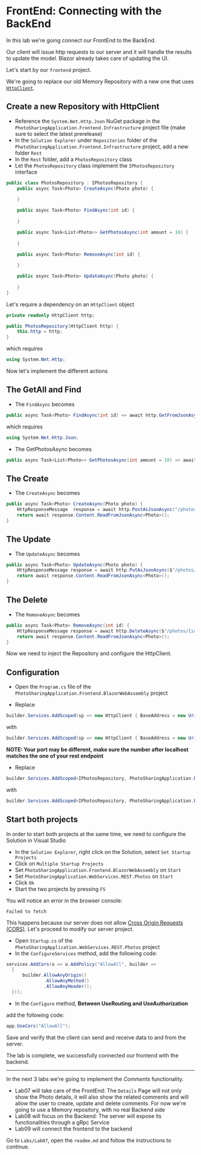 # FrontEnd: Connecting with the BackEnd

In this lab we're going connect our FrontEnd to the BackEnd.

Our client will issue http requests to our server and it will handle the results to update the model. Blazor already takes care of updating the UI.

Let's start by our `frontend` project.

We're going to replace our old Memory Repository with a new one that uses [`HttpClient`](https://docs.microsoft.com/en-us/aspnet/core/blazor/call-web-api?view=aspnetcore-6.0).

## Create a new Repository with HttpClient

- Reference the `System.Net.Http.Json` NuGet package in the `PhotoSharingApplication.Frontend.Infrastructure` project file (make sure to select the latest prerelease)
- In the `Solution Explorer` under `Repositories` folder of the `PhotoSharingApplication.Frontend.Infrastructure` project, add a new folder `Rest`
- In the `Rest` folder, add a `PhotosRepository` class
- Let the `PhotosRepository` class implement the `IPhotosRepository` interface

```cs
public class PhotosRepository : IPhotosRepository {
    public async Task<Photo> CreateAsync(Photo photo) {
        
    }

    public async Task<Photo> FindAsync(int id) {
        
    }

    public async Task<List<Photo>> GetPhotosAsync(int amount = 10) {
        
    }

    public async Task<Photo> RemoveAsync(int id) {
        
    }

    public async Task<Photo> UpdateAsync(Photo photo) {
        
    }
}
```

Let's require a dependency on an `HttpClient` object

```cs
private readonly HttpClient http;

public PhotosRepository(HttpClient http) {
    this.http = http;
}
```

which requires

```cs
using System.Net.Http;
```

Now let's implement the different actions

## The GetAll and Find

- The `FindAsync` becomes

```cs
public async Task<Photo> FindAsync(int id) => await http.GetFromJsonAsync<Photo>($"/photos/{id}");
```

which requires

```cs
using System.Net.Http.Json;
```

- The GetPhotosAsync becomes

```cs
public async Task<List<Photo>> GetPhotosAsync(int amount = 10) => await http.GetFromJsonAsync<List<Photo>>($"/photos");
```

## The Create

- The `CreateAsync` becomes

```cs
public async Task<Photo> CreateAsync(Photo photo) {
    HttpResponseMessage  response = await http.PostAsJsonAsync("/photos", photo);
    return await response.Content.ReadFromJsonAsync<Photo>();
}
```

## The  Update

- The `UpdateAsync` becomes

```cs
public async Task<Photo> UpdateAsync(Photo photo) {
    HttpResponseMessage response = await http.PutAsJsonAsync($"/photos/{photo.Id}", photo);
    return await response.Content.ReadFromJsonAsync<Photo>();
}
```

## The Delete

- The `RemoveAsync` becomes

```cs
public async Task<Photo> RemoveAsync(int id) {
    HttpResponseMessage response = await http.DeleteAsync($"/photos/{id}");
    return await response.Content.ReadFromJsonAsync<Photo>();
}
```

Now we need to inject the Repository and configure the HttpClient.

## Configuration

- Open the `Program.cs` file of the `PhotoSharingApplication.Frontend.BlazorWebAssembly` project

- Replace

```cs
builder.Services.AddScoped(sp => new HttpClient { BaseAddress = new Uri(builder.HostEnvironment.BaseAddress) });
```

with

```cs
builder.Services.AddScoped(sp => new HttpClient { BaseAddress = new Uri("https://localhost:44379/") });
```

**NOTE: Your port may be different, make sure the number after localhost matches the one of your rest endpoint**

- Replace 

```cs
builder.Services.AddScoped<IPhotosRepository, PhotoSharingApplication.Frontend.Infrastructure.Repositories.Memory.PhotosRepository>();
```

with

```cs
builder.Services.AddScoped<IPhotosRepository, PhotoSharingApplication.Frontend.Infrastructure.Repositories.Rest.PhotosRepository>();
```

## Start both projects

In order to start both projects at the same time, we need to configure the Solution in Visual Studio

- In the `Solution Explorer`, right click on the Solution, select `Set Startup Projects`
- Click on `Multiple Startup Projects`
- Set `PhotoSharingApplication.Frontend.BlazorWebAssembly` on `Start`
- Set `PhotoSharingApplication.WebServices.REST.Photos` on `Start`
- Click `Ok`
- Start the two projects by pressing `F5`

You will notice an error in the browser console: 

```
Failed to fetch
```

This happens because our server does not allow [Cross Origin Requests (CORS)](https://docs.microsoft.com/en-us/aspnet/core/security/cors?view=aspnetcore-6.0). Let's proceed to modify our server project.

- Open `Startup.cs` of the `PhotoSharingApplication.WebServices.REST.Photos` project
- In the `ConfigureServices` method, add the following code:

```cs
services.AddCors(o => o.AddPolicy("AllowAll", builder =>
  {
      builder.AllowAnyOrigin()
              .AllowAnyMethod()
              .AllowAnyHeader();
  }));
```

- In the `Configure` method, **Between UseRouting and UseAuthorization**  

add the following code:

```cs
app.UseCors("AllowAll");
```

Save and verify that the client can send and receive data to and from the server.

The lab is complete, we successfully connected our frontend with the backend.

---

In the next 3 labs we're going to implement the *Comments* functionality.

- Lab07 will take care of the FrontEnd:
The `Details` Page will not only show the Photo details, it will also show the related comments and will allow the user to create, update and delete comments. For now we're going to use a Memory repository, with no real Backend side
- Lab08 will focus on the Backend:
The server will expose its functionalities through a gRpc Service
- Lab09 will connect the frontend to the backend


Go to `Labs/Lab07`, open the `readme.md` and follow the instructions to continue.   
